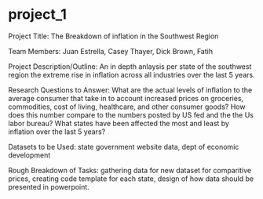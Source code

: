 # project_1

Project Title: The Breakdown of inflation in the Southwest Region

Team Members: Juan Estrella, Casey Thayer, Dick Brown, Fatih 

Project Description/Outline: An in depth anlaysis per state of the southwest region the extreme rise in inflation across all industries over the last 5 years.

Research Questions to Answer: What are the actual levels of inflation to the average consumer that take in to account increased prices on groceries, commodities, cost of living, healthcare, and other consumer goods? How does this number compare to the numbers posted by US fed and the the Us labor bureau? What states have been affected the most and least by inflation over the last 5 years?

Datasets to be Used: state government website data, dept of economic development 


Rough Breakdown of Tasks: gathering data for new dataset for comparitive prices, creating code template for each state, design of how data should be presented in powerpoint. 